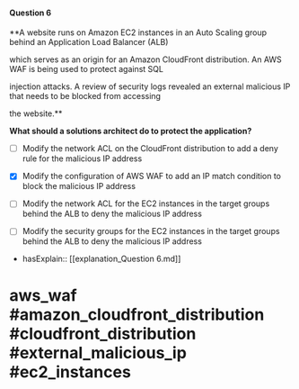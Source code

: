 #### Question  6

**A website runs on Amazon EC2 instances in an Auto Scaling group behind an Application Load Balancer (ALB)

which serves as an origin for an Amazon CloudFront distribution. An AWS WAF is being used to protect against SQL

injection attacks. A review of security logs revealed an external malicious IP that needs to be blocked from accessing

the website.**

**What should a solutions architect do to protect the application?**

- [ ] Modify the network ACL on the CloudFront distribution to add a deny rule for the malicious IP address

- [x] Modify the configuration of AWS WAF to add an IP match condition to block the malicious IP address

- [ ] Modify the network ACL for the EC2 instances in the target groups behind the ALB to deny the malicious IP address

- [ ] Modify the security groups for the EC2 instances in the target groups behind the ALB to deny the malicious IP address

- hasExplain:: [[explanation_Question  6.md]]

# aws_waf #amazon_cloudfront_distribution #cloudfront_distribution #external_malicious_ip #ec2_instances

